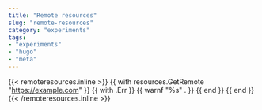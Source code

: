 ```yaml
---
title: "Remote resources"
slug: "remote-resources"
category: "experiments"
tags:
- "experiments"
- "hugo"
- "meta"
---
```


{{< remoteresources.inline >}}
{{ with resources.GetRemote "https://example.com" }}
    {{ with .Err }}
      {{ warnf "%s" . }}
    {{ end }}
  {{ end }}
{{< /remoteresources.inline >}}